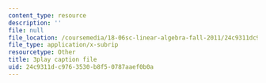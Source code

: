```yaml
---
content_type: resource
description: ''
file: null
file_location: /coursemedia/18-06sc-linear-algebra-fall-2011/24c9311dc9763530b8f50787aaef0b0a_FzncDO1eSNI.srt
file_type: application/x-subrip
resourcetype: Other
title: 3play caption file
uid: 24c9311d-c976-3530-b8f5-0787aaef0b0a
---
```

